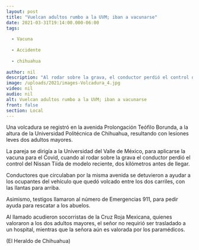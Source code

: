 ```yaml
---
layout: post
title: "Vuelcan adultos rumbo a la UVM; iban a vacunarse"
date: 2021-03-31T19:14:00.000-06:00
tags:
  
  - Vacuna
  
  - Accidente
  
  - chihuahua
  
author: nil
description: "Al rodar sobre la grava, el conductor perdió el control del automóvil, siendo proyectados a poca distancia de llegar a su destino"
image: /uploads/2021/images-Volcadura_4.jpg
video: nil
audio: nil
alt: Vuelcan adultos rumbo a la UVM; iban a vacunarse
front: false
section: Local
---
```


Una volcadura se registró en la avenida Prolongación Teófilo Borunda, a la altura de la Universidad Politécnica de Chihuahua, resultando con lesiones leves dos adultos mayores.

La pareja se dirigía a la Universidad del Valle de México, para aplicarse la vacuna para el Covid, cuando al rodar sobre la grava el conductor perdió el control del Nissan Tiida de modelo reciente, dos kilómetros antes de llegar.

Conductores que circulaban por la misma avenida se detuvieron a ayudar a los ocupantes del vehículo que quedó volcado entre los dos carriles, con las llantas para arriba.

Asimismo, testigos llamaron al número de Emergencias 911, para pedir ayuda para rescatar a los abuelos.

Al llamado acudieron socorristas de la Cruz Roja Mexicana, quienes valoraron a los dos adultos mayores, el señor no requirió ser trasladado a un hospital, mientras que la señora aún es valorada por los paramédicos.

(El Heraldo de Chihuahua)